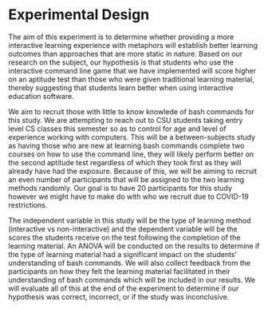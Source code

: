 # Experimental Design

The aim of this experiment is to determine whether providing a more interactive learning experience
with metaphors will establish better learning outcomes than approaches that are more static in
nature. Based on our research on the subject, our hypothesis is that students who use the interactive 
command line game that we have implemented will score higher on an aptitude test than those who were 
given traditional learning material, thereby suggesting that students learn better when using interactive 
education software.

We aim to recruit those with little to know knowlede of bash commands for this study. We are
attempting to reach out to CSU students taking entry level CS classes this semester so as to control for
age and level of experience working with computers. This will be a between-subjects study as having those 
who are new at learning bash commands complete two courses on how to use the command line, they will 
likely perform better on the second aptitude test regardless of which they took first as they will 
already have had the exposure. Because of this, we will be aiming to recruit an even number of 
participants that will be assigned to the two learning methods randomly. Our goal is to have 20 
participants for this study however we might have to make do with who we recruit due to COVID-19 restrictions.

The independent variable in this study will be the type of learning method (interactive vs non-interactive)
and the dependent variable will be the scores the students receive on the test following the completion
of the learning material. An ANOVA will be conducted on the results to determine if the type of learning
material had a significant impact on the students' understanding of bash commands. We will also collect
feedback from the participants on how they felt the learning material facilitated in their understanding
of bash commands which will be included in our results. We will evaluate all of this at the end of the 
experiment to determine if our hypothesis was correct, incorrect, or if the study was inconclusive.
